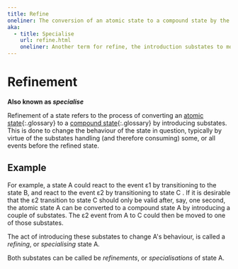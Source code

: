 ```yaml
---
title: Refine
oneliner: The conversion of an atomic state to a compound state by the addition of substates
aka:
  - title: Specialise
    url: refine.html
    oneliner: Another term for refine, the introduction substates to modify the behaviour of a state
---
```


# Refinement

**Also known as _specialise_**

Refinement of a state refers to the process of converting an [atomic state](atomic-state.html){:.glossary} to a [compound state](compound-state.html){:.glossary} by introducing substates. This is done to change the behaviour of the state in question, typically by virtue of the substates handling (and therefore consuming) some, or all events before the refined state.

## Example

For example, a state A could react to the event ε1 by transitioning to the state B, and react to the event ε2 by transitioning to state C . If it is desirable that the ε2 transition to state C should only be valid after, say, one second, the atomic state A can be converted to a compound state A by introducing a couple of substates. The ε2 event from A to C could then be moved to one of those substates.

The act of introducing these substates to change A's behaviour, is called a _refining_, or _specialising_ state A.

Both substates can be called be _refinements_, or _specialisations_ of state A.
